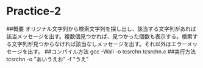 # Practice-2 
##概要
オリジナル文字列から検索文字列を探し出し、該当する文字列があれば該当メッセージを出す。複数個見つかれば、見つかった個数も表示する。検索する文字列が見つからなければ該当なしメッセージを出す。それ以外はエラーメッセージを出す。
##コンパイル方法
gcc -Wall -o tcsrchn tcsrchn.c
##実行方法
tcsrchn -o "あいうえお" -f "うえ"

